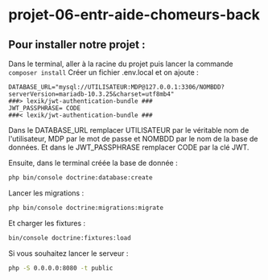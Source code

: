 # projet-06-entr-aide-chomeurs-back

## Pour installer notre projet :

Dans le terminal, aller à la racine du projet puis lancer la commande ``` composer install```
Créer un fichier .env.local et on ajoute :
```env
DATABASE_URL="mysql://UTILISATEUR:MDP@127.0.0.1:3306/NOMBDD?serverVersion=mariadb-10.3.25&charset=utf8mb4"
###> lexik/jwt-authentication-bundle ###
JWT_PASSPHRASE= CODE
###< lexik/jwt-authentication-bundle ###
``` 
Dans le DATABASE_URL remplacer UTILISATEUR par le véritable nom de l'utilisateur, MDP par le mot de passe et NOMBDD par le nom de la base de données. 
Et dans le JWT_PASSPHRASE remplacer CODE par la clé JWT.

Ensuite, dans le terminal créée la base de donnée :

```bash
php bin/console doctrine:database:create
```
Lancer les migrations : 
```bash
php bin/console doctrine:migrations:migrate
```
Et charger les fixtures :

```bash
bin/console doctrine:fixtures:load
```

Si vous souhaitez lancer le serveur :
```bash
php -S 0.0.0.0:8080 -t public
```

